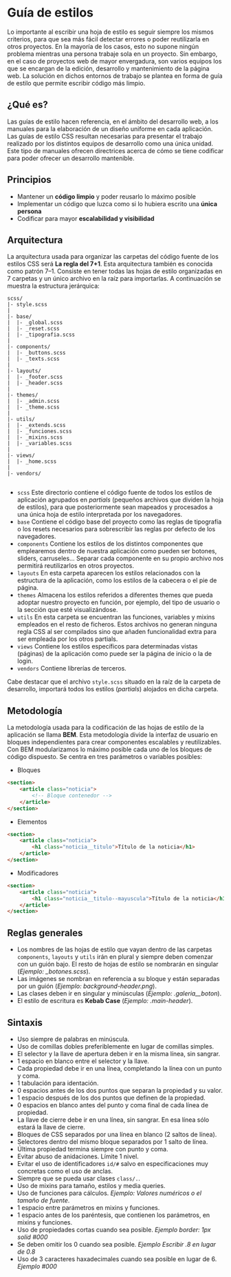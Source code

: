 # Guía de estilos

Lo importante al escribir una hoja de estilo es seguir siempre los mismos criterios, para que sea más fácil detectar errores o poder reutilizarla en otros proyectos. En la mayoría de los casos, esto no supone ningún problema mientras una persona trabaje sola en un proyecto. Sin embargo, en el caso de proyectos web de mayor envergadura, son varios equipos los que se encargan de la edición, desarrollo y mantenimiento de la página web. La solución en dichos entornos de trabajo se plantea en forma de guía de estilo que permite escribir código más limpio.

## ¿Qué es?

Las guías de estilo hacen referencia, en el ámbito del desarrollo web, a los manuales para la elaboración de un diseño uniforme en cada aplicación. Las guías de estilo CSS resultan necesarias para presentar el trabajo realizado por los distintos equipos de desarrollo como una única unidad. Este tipo de manuales ofrecen directrices acerca de cómo se tiene codificar para poder ofrecer un desarrollo mantenible.

## Principios

-	Mantener un **código limpio** y poder reusarlo lo máximo posible
-	Implementar un código que luzca como si lo hubiera escrito una **única persona**
-	Codificar para mayor **escalabilidad y visibilidad**

## Arquitectura

La arquitectura usada para organizar las carpetas del código fuente de los estilos CSS será **La regla del 7+1**. Esta arquitectura también es conocida como patrón 7–1. Consiste en tener todas las hojas de estilo organizadas en 7 carpetas y un único archivo en la raíz para importarlas. A continuación se muestra la estructura jerárquica:

```
scss/				
|- style.scss			
|
|- base/			
|  |- _global.scss 
|  |- _reset.scss 
|  |- _tipografia.scss 
|  
|- components/			
|  |- _buttons.scss 
|  |- _texts.scss 
|  
|- layouts/			
|  |- _footer.scss 
|  |- _header.scss 
|  
|- themes/			
|  |- _admin.scss 
|  |- _theme.scss 
|  
|- utils/			
|  |- _extends.scss 
|  |- _funciones.scss 
|  |- _mixins.scss 
|  |- _variables.scss 
|  
|- views/			
|  |- _home.scss 
|  
|- vendors/ 
 
```

-	`scss`  Este directorio contiene el código fuente de todos los estilos de aplicación agrupados en *partials* (pequeños archivos que dividen la hoja de estilos), para que posteriormente sean mapeados y procesados a una única hoja de estilo interpretada por los navegadores.
-	`base`  Contiene el código base del proyecto como las reglas de tipografía o los resets necesarios para sobrescribir las reglas por defecto de los navegadores.
-	`components`  Contiene los estilos de los distintos componentes que emplearemos dentro de nuestra aplicación como pueden ser botones,  sliders, carruseles… 
Separar cada componente en su propio archivo nos permitirá reutilizarlos en otros proyectos.
-	`layouts`  En esta carpeta aparecen los estilos relacionados con la estructura de la aplicación, como los estilos de la cabecera o el pie de página.
-	`themes`  Almacena los estilos referidos a diferentes themes que pueda adoptar nuestro proyecto en función, por ejemplo, del tipo de usuario o la sección que esté visualizándose. 
-	`utils`  En esta carpeta se encuentran las funciones, variables y mixins empleados en el resto de ficheros. Estos archivos no generan ninguna regla CSS al ser compilados sino que añaden funcionalidad extra para ser empleada por los otros partials.
-	`views`  Contiene los estilos específicos para determinadas vistas (páginas) de la aplicación como puede ser la página de inicio o la de login.
-	`vendors`  Contiene librerías de terceros.

Cabe destacar que el archivo `style.scss` situado en la raíz de la carpeta de desarrollo, importará todos los estilos (*partials*) alojados en dicha carpeta.

## Metodología

La metodología usada para la codificación de las hojas de estilo de la aplicación se llama **BEM**. Esta metodología divide la interfaz de usuario en bloques independientes para crear componentes escalables y reutilizables. Con BEM modularizamos lo máximo posible cada uno de los bloques de código dispuesto. Se centra en tres parámetros o variables posibles: 

-	Bloques
```html
<section>
	<article class="noticia"> 
		<!-- Bloque contenedor -->
	</article>
</section>
```
-	Elementos
```html
<section>
	<article class="noticia"> 
		<h1 class="noticia__titulo">Título de la noticia</h1>
	</article>
</section>
```
-	Modificadores
```html
<section>
	<article class="noticia"> 
		<h1 class="noticia__titulo--mayuscula">Título de la noticia</h1>
	</article>
</section>
```

## Reglas generales

-	Los nombres de las hojas de estilo que vayan dentro de las carpetas `components`, `layouts` y `utils` irán en plural y siempre deben comenzar con un guión bajo. El resto de hojas de estilo se nombrarán en singular (*Ejemplo: _botones.scss*).
-	Las imágenes se nombran en referencia a su bloque y están separadas por un guión (*Ejemplo: background-header.png*).
-	Las clases deben ir en singular y minúsculas (*Ejemplo: .galeria__boton*).
-	El estilo de escritura es **Kebab Case** (*Ejemplo: .main-header*).

## Sintaxis

-	Uso siempre de palabras en minúscula.
-	Uso de comillas dobles preferiblemente en lugar de comillas simples.
-	El selector y la llave de apertura deben ir en la misma línea, sin sangrar.
-	1 espacio en blanco entre el selector y la llave.
-	Cada propiedad debe ir en una línea, completando la línea con un punto y coma.
-	1 tabulación para identación.
-	0 espacios antes de los dos puntos que separan la propiedad y su valor. 
-	1 espacio después de los dos puntos que definen de la propiedad.
-	0 espacios en blanco antes del punto y coma final de cada línea de propiedad.
-	La llave de cierre debe ir en una línea, sin sangrar. En esa línea sólo estará la llave de cierre.
-	Bloques de CSS separados por una línea en blanco (2 saltos de línea).
-	Selectores dentro del mismo bloque separados por 1 salto de línea.
-	Última propiedad termina siempre con punto y coma.
-	Evitar abuso de anidaciones. Límite 1 nivel.
-	Evitar el uso de identificadores `id/#` salvo en especificaciones muy concretas como el uso de anclas.
-	Siempre que se pueda usar clases `class/.`.
-	Uso de mixins para tamaño, estilos y media queries.
-	Uso de funciones para cálculos. *Ejemplo: Valores numéricos o el tamaño de fuente*.
-	1 espacio entre parámetros en mixins y funciones.
-	1 espacio antes de los paréntesis, que contienen los parámetros, en mixins y funciones.
-	Uso de propiedades cortas cuando sea posible. *Ejemplo border: 1px solid #000*
-	Se deben omitir los 0 cuando sea posible. *Ejemplo Escribir .8 en lugar de 0.8*
-	Uso de 3 caracteres haxadecimales cuando sea posible en lugar de 6. *Ejemplo #000*





